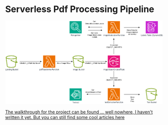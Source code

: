 # Serverless Pdf Processing Pipeline

![project workflow image](./fullTransformWorkflow.png)


[The walkthrough for the project can be found ... well nowhere, I haven't written it yet. But you can still find some cool articles here](https://brainstobytes.com)